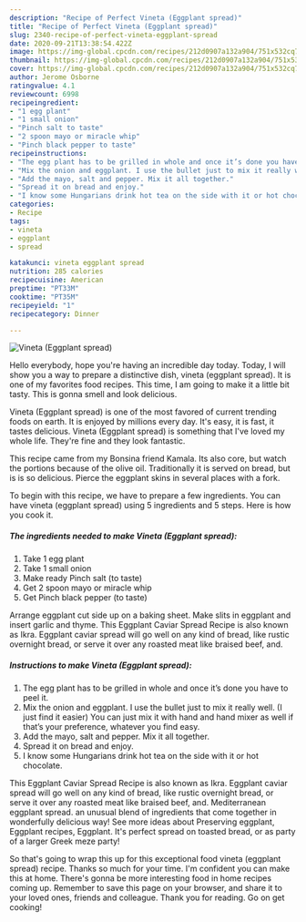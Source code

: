 ```yaml
---
description: "Recipe of Perfect Vineta (Eggplant spread)"
title: "Recipe of Perfect Vineta (Eggplant spread)"
slug: 2340-recipe-of-perfect-vineta-eggplant-spread
date: 2020-09-21T13:38:54.422Z
image: https://img-global.cpcdn.com/recipes/212d0907a132a904/751x532cq70/vineta-eggplant-spread-recipe-main-photo.jpg
thumbnail: https://img-global.cpcdn.com/recipes/212d0907a132a904/751x532cq70/vineta-eggplant-spread-recipe-main-photo.jpg
cover: https://img-global.cpcdn.com/recipes/212d0907a132a904/751x532cq70/vineta-eggplant-spread-recipe-main-photo.jpg
author: Jerome Osborne
ratingvalue: 4.1
reviewcount: 6998
recipeingredient:
- "1 egg plant"
- "1 small onion"
- "Pinch salt to taste"
- "2 spoon mayo or miracle whip"
- "Pinch black pepper to taste"
recipeinstructions:
- "The egg plant has to be grilled in whole and once it’s done you have to peel it."
- "Mix the onion and eggplant. I use the bullet just to mix it really well. (I just find it easier) You can just mix it with hand and hand mixer as well if that’s your preference, whatever you find easy."
- "Add the mayo, salt and pepper. Mix it all together."
- "Spread it on bread and enjoy."
- "I know some Hungarians drink hot tea on the side with it or hot chocolate."
categories:
- Recipe
tags:
- vineta
- eggplant
- spread

katakunci: vineta eggplant spread 
nutrition: 285 calories
recipecuisine: American
preptime: "PT33M"
cooktime: "PT35M"
recipeyield: "1"
recipecategory: Dinner

---
```



![Vineta (Eggplant spread)](https://img-global.cpcdn.com/recipes/212d0907a132a904/751x532cq70/vineta-eggplant-spread-recipe-main-photo.jpg)

Hello everybody, hope you're having an incredible day today. Today, I will show you a way to prepare a distinctive dish, vineta (eggplant spread). It is one of my favorites food recipes. This time, I am going to make it a little bit tasty. This is gonna smell and look delicious.

Vineta (Eggplant spread) is one of the most favored of current trending foods on earth. It is enjoyed by millions every day. It's easy, it is fast, it tastes delicious. Vineta (Eggplant spread) is something that I've loved my whole life. They're fine and they look fantastic.

This recipe came from my Bonsina friend Kamala. Its also core, but watch the portions because of the olive oil. Traditionally it is served on bread, but is is so delicious. Pierce the eggplant skins in several places with a fork.


To begin with this recipe, we have to prepare a few ingredients. You can have vineta (eggplant spread) using 5 ingredients and 5 steps. Here is how you cook it.

<!--inarticleads1-->

##### The ingredients needed to make Vineta (Eggplant spread):

1. Take 1 egg plant
1. Take 1 small onion
1. Make ready Pinch salt (to taste)
1. Get 2 spoon mayo or miracle whip
1. Get Pinch black pepper (to taste)


Arrange eggplant cut side up on a baking sheet. Make slits in eggplant and insert garlic and thyme. This Eggplant Caviar Spread Recipe is also known as Ikra. Eggplant caviar spread will go well on any kind of bread, like rustic overnight bread, or serve it over any roasted meat like braised beef, and. 

<!--inarticleads2-->

##### Instructions to make Vineta (Eggplant spread):

1. The egg plant has to be grilled in whole and once it’s done you have to peel it.
1. Mix the onion and eggplant. I use the bullet just to mix it really well. (I just find it easier) You can just mix it with hand and hand mixer as well if that’s your preference, whatever you find easy.
1. Add the mayo, salt and pepper. Mix it all together.
1. Spread it on bread and enjoy.
1. I know some Hungarians drink hot tea on the side with it or hot chocolate.


This Eggplant Caviar Spread Recipe is also known as Ikra. Eggplant caviar spread will go well on any kind of bread, like rustic overnight bread, or serve it over any roasted meat like braised beef, and. Mediterranean eggplant spread. an unusual blend of ingredients that come together in wonderfully delicious way! See more ideas about Preserving eggplant, Eggplant recipes, Eggplant. It&#39;s perfect spread on toasted bread, or as party of a larger Greek meze party! 

So that's going to wrap this up for this exceptional food vineta (eggplant spread) recipe. Thanks so much for your time. I'm confident you can make this at home. There's gonna be more interesting food in home recipes coming up. Remember to save this page on your browser, and share it to your loved ones, friends and colleague. Thank you for reading. Go on get cooking!
